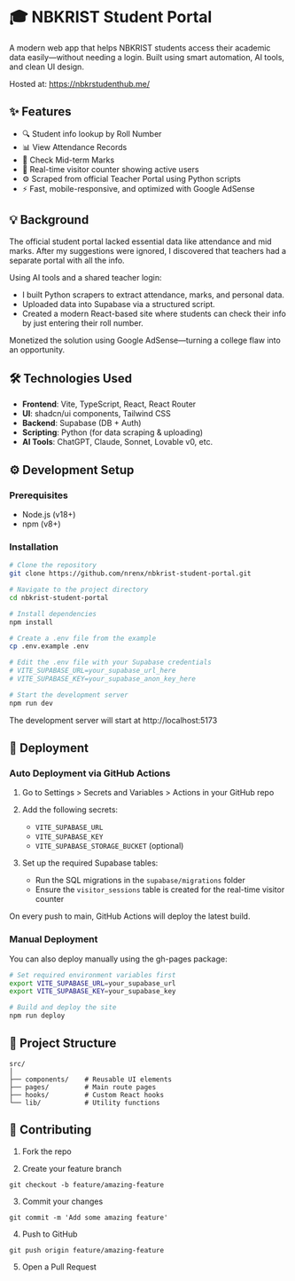 # 🎓 NBKRIST Student Portal

A modern web app that helps NBKRIST students access their academic data easily—without needing a login. Built using smart automation, AI tools, and clean UI design.

Hosted at: https://nbkrstudenthub.me/

## ✨ Features

- 🔍 Student info lookup by Roll Number
- 📊 View Attendance Records
- 📝 Check Mid-term Marks
- 👥 Real-time visitor counter showing active users
- ⚙️ Scraped from official Teacher Portal using Python scripts
- ⚡ Fast, mobile-responsive, and optimized with Google AdSense

## 💡 Background

The official student portal lacked essential data like attendance and mid marks. After my suggestions were ignored, I discovered that teachers had a separate portal with all the info.

Using AI tools and a shared teacher login:

- I built Python scrapers to extract attendance, marks, and personal data.
- Uploaded data into Supabase via a structured script.
- Created a modern React-based site where students can check their info by just entering their roll number.

Monetized the solution using Google AdSense—turning a college flaw into an opportunity.

## 🛠️ Technologies Used

- **Frontend**: Vite, TypeScript, React, React Router
- **UI**: shadcn/ui components, Tailwind CSS
- **Backend**: Supabase (DB + Auth)
- **Scripting**: Python (for data scraping & uploading)
- **AI Tools**: ChatGPT, Claude, Sonnet, Lovable v0, etc.

## ⚙️ Development Setup

### Prerequisites

- Node.js (v18+)
- npm (v8+)

### Installation

```sh
# Clone the repository
git clone https://github.com/nrenx/nbkrist-student-portal.git

# Navigate to the project directory
cd nbkrist-student-portal

# Install dependencies
npm install

# Create a .env file from the example
cp .env.example .env

# Edit the .env file with your Supabase credentials
# VITE_SUPABASE_URL=your_supabase_url_here
# VITE_SUPABASE_KEY=your_supabase_anon_key_here

# Start the development server
npm run dev
```

The development server will start at http://localhost:5173

## 🚀 Deployment

### Auto Deployment via GitHub Actions

1. Go to Settings > Secrets and Variables > Actions in your GitHub repo

2. Add the following secrets:
   - `VITE_SUPABASE_URL`
   - `VITE_SUPABASE_KEY`
   - `VITE_SUPABASE_STORAGE_BUCKET` (optional)

3. Set up the required Supabase tables:
   - Run the SQL migrations in the `supabase/migrations` folder
   - Ensure the `visitor_sessions` table is created for the real-time visitor counter

On every push to main, GitHub Actions will deploy the latest build.

### Manual Deployment

You can also deploy manually using the gh-pages package:

```sh
# Set required environment variables first
export VITE_SUPABASE_URL=your_supabase_url
export VITE_SUPABASE_KEY=your_supabase_key

# Build and deploy the site
npm run deploy
```

## 🧱 Project Structure

```
src/
│
├── components/    # Reusable UI elements
├── pages/         # Main route pages
├── hooks/         # Custom React hooks
└── lib/           # Utility functions
```

## 🤝 Contributing

1. Fork the repo

2. Create your feature branch
```
git checkout -b feature/amazing-feature
```

3. Commit your changes
```
git commit -m 'Add some amazing feature'
```

4. Push to GitHub
```
git push origin feature/amazing-feature
```

5. Open a Pull Request
